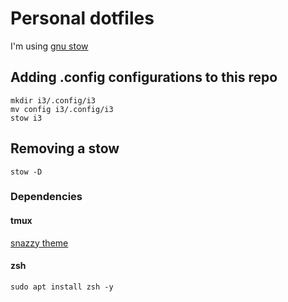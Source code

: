 # Personal dotfiles

I'm using [gnu stow](https://www.gnu.org/software/stow/)


## Adding .config configurations to this repo

```
mkdir i3/.config/i3
mv config i3/.config/i3
stow i3
```


## Removing a stow

`stow -D`


### Dependencies

#### tmux

[snazzy theme](https://github.com/ivnvxd/tmux-snazzy)


#### zsh

```
sudo apt install zsh -y
```


